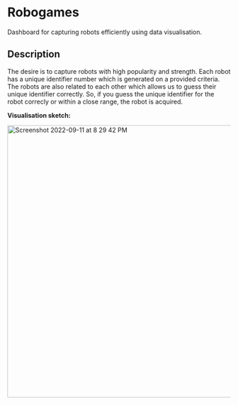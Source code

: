 # Robogames
Dashboard for capturing robots efficiently using data visualisation. 

## Description
The desire is to capture robots with high popularity and strength. Each robot has a unique identifier number which is generated on a provided criteria. The robots are also related to each other which allows us to guess their unique identifier correctly. So, if you guess the unique identifier for the robot correcly or within a close range, the robot is acquired. 

**Visualisation sketch:**


<img width="614" alt="Screenshot 2022-09-11 at 8 29 42 PM" src="https://user-images.githubusercontent.com/5307694/189555979-af4624d1-5c23-4431-bfc4-8f39fa831487.png">
